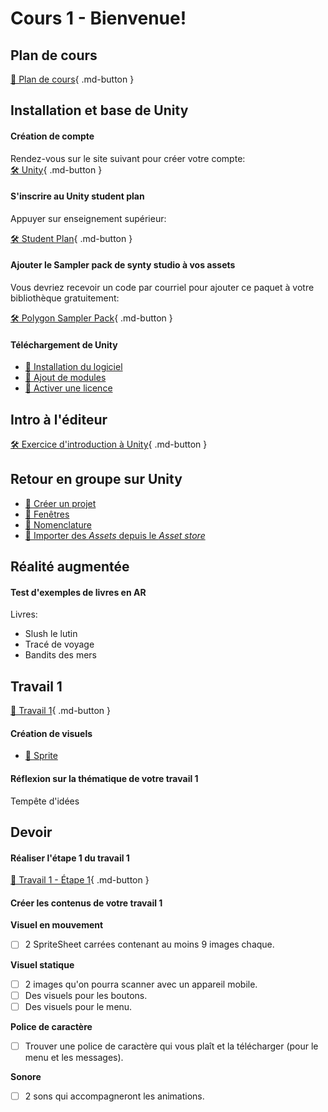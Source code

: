 # Cours 1 - Bienvenue!

## Plan de cours
[📁 Plan de cours](https://cmontmorency365-my.sharepoint.com/:b:/g/personal/lora_boisvert_cmontmorency_qc_ca/Efw48_SRKYlHi3SqARZBsHEBn5S2t8LBpLP8dHGOshbT4A?e=FiD9Xw){ .md-button }   <br>

## Installation et base de Unity
#### Création de compte

Rendez-vous sur le site suivant pour créer votre compte:   
[🛠️ Unity](https://id.unity.com/en/account/new){ .md-button }  

#### S'inscrire au Unity student plan

Appuyer sur enseignement supérieur:     

[🛠️ Student Plan](https://unity.com/products/unity-student){ .md-button }  

#### Ajouter le Sampler pack de synty studio à vos assets     

Vous devriez recevoir un code par courriel pour ajouter ce paquet à votre bibliothèque gratuitement:     

[🛠️ Polygon Sampler Pack](https://assetstore.unity.com/packages/3d/environments/polygon-sampler-pack-207048){ .md-button }     


#### Téléchargement de Unity
- [📝 Installation du logiciel](./installation/telechargement.md)
- [📝 Ajout de modules](./installation/modules.md)
- [📝 Activer une licence](./installation/license.md)    

           

## Intro à l'éditeur 
[🛠️ Exercice d'introduction à Unity](./exercices/intro.md){ .md-button }       


## Retour en groupe sur Unity
- [📝 Créer un projet](./unity/creer_projet.md)
- [📝 Fenêtres](./unity/fenetres.md)
- [📝 Nomenclature](./unity/nomenclature.md)
- [📝 Importer des *Assets* depuis le *Asset store*](./unity/creer_projet.md)        


## Réalité augmentée
#### Test d'exemples de livres en AR
Livres:      
- Slush le lutin
- Tracé de voyage
- Bandits des mers

## Travail 1
    
[💼 Travail 1](./travaux/travail1.md){ .md-button }   

#### Création de visuels
- [📝 Sprite](./unity/sprite.md)
       

#### Réflexion sur la thématique de votre travail 1
Tempête d'idées   


## Devoir 
#### Réaliser l'étape 1 du travail 1
[💼 Travail 1 - Étape 1](./travaux/travail1.md#1-creation-du-projet){ .md-button }   

#### Créer les contenus de votre travail 1
**Visuel en mouvement**

- [ ] 2 SpriteSheet carrées contenant au moins 9 images chaque.


**Visuel statique**

- [ ] 2 images qu'on pourra scanner avec un appareil mobile.
- [ ] Des visuels pour les boutons.
- [ ] Des visuels pour le menu.

**Police de caractère**

- [ ] Trouver une police de caractère qui vous plaît et la télécharger (pour le menu et les messages).

**Sonore**

- [ ] 2 sons qui accompagneront les animations.

                     
           


